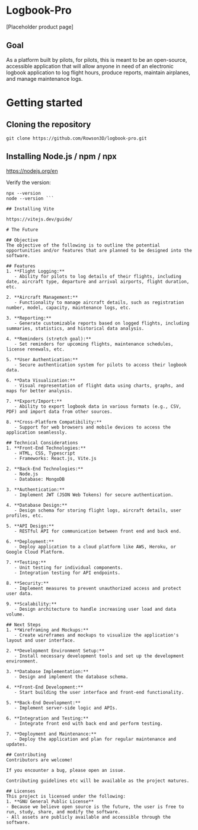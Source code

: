 # Logbook-Pro
[Placeholder product page]

## Goal
As a platform built by pilots, for pilots, this is meant to be an open-source, accessible application that will allow anyone in need of an electronic logbook application to log flight hours, produce reports, maintain airplanes, and manage maintenance logs.

# Getting started

## Cloning the repository
```git clone https://github.com/Rowson3D/logbook-pro.git```

## Installing Node.js / npm / npx

https://nodejs.org/en

Verify the version:
``` npm --version
npx --version
node --version ```

## Installing Vite

https://vitejs.dev/guide/

# The Future

## Objective
The objective of the following is to outline the potential opportunities and/or features that are planned to be designed into the software.

## Features
1. **Flight Logging:**
   - Ability for pilots to log details of their flights, including date, aircraft type, departure and arrival airports, flight duration, etc.
   
2. **Aircraft Management:**
   - Functionality to manage aircraft details, such as registration number, model, capacity, maintenance logs, etc.

3. **Reporting:**
   - Generate customizable reports based on logged flights, including summaries, statistics, and historical data analysis.

4. **Reminders (stretch goal):**
   - Set reminders for upcoming flights, maintenance schedules, license renewals, etc.

5. **User Authentication:**
   - Secure authentication system for pilots to access their logbook data.

6. **Data Visualization:**
   - Visual representation of flight data using charts, graphs, and maps for better analysis.

7. **Export/Import:**
   - Ability to export logbook data in various formats (e.g., CSV, PDF) and import data from other sources.

8. **Cross-Platform Compatibility:**
   - Support for web browsers and mobile devices to access the application seamlessly.

## Technical Considerations
1. **Front-End Technologies:**
   - HTML, CSS, Typescript
   - Frameworks: React.js, Vite.js
   
2. **Back-End Technologies:**
   - Node.js
   - Database: MongoDB
   
3. **Authentication:**
   - Implement JWT (JSON Web Tokens) for secure authentication.
   
4. **Database Design:**
   - Design schema for storing flight logs, aircraft details, user profiles, etc.

5. **API Design:**
   - RESTful API for communication between front end and back end.
   
6. **Deployment:**
   - Deploy application to a cloud platform like AWS, Heroku, or Google Cloud Platform.
   
7. **Testing:**
   - Unit testing for individual components.
   - Integration testing for API endpoints.
   
8. **Security:**
   - Implement measures to prevent unauthorized access and protect user data.
   
9. **Scalability:**
   - Design architecture to handle increasing user load and data volume.

## Next Steps
1. **Wireframing and Mockups:**
   - Create wireframes and mockups to visualize the application's layout and user interface.
   
2. **Development Environment Setup:**
   - Install necessary development tools and set up the development environment.
   
3. **Database Implementation:**
   - Design and implement the database schema.
   
4. **Front-End Development:**
   - Start building the user interface and front-end functionality.
   
5. **Back-End Development:**
   - Implement server-side logic and APIs.
   
6. **Integration and Testing:**
   - Integrate front end with back end and perform testing.
   
7. **Deployment and Maintenance:**
   - Deploy the application and plan for regular maintenance and updates.

## Contributing
Contributors are welcome!

If you encounter a bug, please open an issue.

Contributing guidelines etc will be available as the project matures.

## Licenses
This project is licensed under the following:
1. **GNU General Public License**
- Because we believe open source is the future, the user is free to run, study, share, and modify the software.
- All assets are publicly available and accessible through the software.




